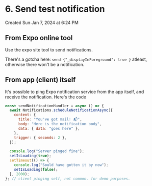 # 6. Send test notification
Created Sun Jan 7, 2024 at 6:24 PM

## From Expo online tool
Use the expo site tool to send notifications. 

There's a gotcha here: `send {"_displayInForeground": true }` atleast, otherwise there won't be a notification. 


## From app (client) itself
It's possible to ping Expo notification service from the app itself, and receive the notification. Here's the code
```js
const sendNotificationHandler = async () => {
  await Notifications.scheduleNotificationAsync({
    content: {
      title: "You've got mail! 📬",
      body: "Here is the notification body",
      data: { data: "goes here" },
    },
    trigger: { seconds: 2 },
  });
  
  console.log("Server pinged fine");
  setIsLoading(true);
  setTimeout(() => {
    console.log("Sould have gotten it by now");
    setIsLoading(false);
  }, 2000);
}; // client pinging self, not common. for demo purposes.
```